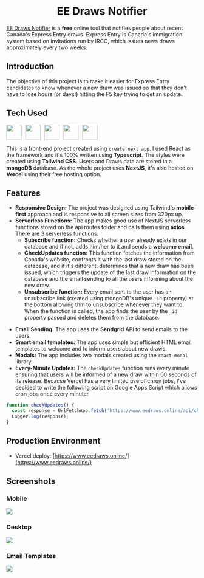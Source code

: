# <h1 align = "center">EE Draws Notifier</h1>

[EE Draws Notifier](https://www.eedraws.online/) is a **free** online tool that notifies people about recent Canada's Express Entry draws. Express Entry is Canada's immigration system based on invitations run by IRCC, which issues news draws approximately every two weeks. 

## Introduction
The objective of this project is to make it easier for Express Entry candidates to know whenever a new draw was issued so that they don't have to lose hours (or days!) hitting the F5 key trying to get an update.


## Tech Used

<img src="https://user-images.githubusercontent.com/25181517/183897015-94a058a6-b86e-4e42-a37f-bf92061753e5.png" width="40" height="40" style="margin-right: 10px"><img src="https://user-images.githubusercontent.com/25181517/183890598-19a0ac2d-e88a-4005-a8df-1ee36782fde1.png" width="40" height="40" style="margin-right: 10px"><img src="https://user-images.githubusercontent.com/25181517/202896760-337261ed-ee92-4979-84c4-d4b829c7355d.png" width="40" height="40" style="margin-right: 10px"><img src="https://user-images.githubusercontent.com/25181517/182884177-d48a8579-2cd0-447a-b9a6-ffc7cb02560e.png" width="40" height="40" style="margin-right: 10px"><img src="https://jlannoo.dev/skills/next.png" width="40" height="40" style="margin-right: 10px">
<br/>

This is a front-end project created using `create next app`. I used React as the framework and it's 100% written using **Typescript**. The styles were created using **Tailwind CSS**. Users and Draws data are stored in a **mongoDB** database. As the whole project uses **NextJS**, it's also hosted on **Vercel** using their free hosting option.

## Features

* **Responsive Design:** The project was designed using Tailwind's **mobile-first** approach and is responsive to all screen sizes from 320px up.
* **Serverless Functions:** The app makes good use of NextJS serverless functions stored on the api routes folder and calls them using **axios**. There are 3 serverless functions:
  * **Subscribe function:** Checks whether a user already exists in our database and if not, adds him/her to it and sends a **welcome email**.
  * **CheckUpdates function:** This function fetches the information from Canada's website, confronts it with the last draw stored on the database, and if it's different, determines that a new draw has been issued, which triggers the update of the last draw information on the database and the email sending to all the users informing about the new draw.
  * **Unsubscribe function:** Every email sent to the user has an unsubscribe link (created using mongoDB's unique `_id` property) at the bottom allowing thm to unsubscribe whenever they want to. When the function is called, the app finds the user by the `_id` property passed and deletes them from the database.
- **Email Sending:** The app uses the **Sendgrid** API to send emails to the users.
- **Smart email templates:** The app uses simple but efficient HTML email templates to welcome and to inform users about new draws.
- **Modals:** The app includes two modals created using the `react-modal` library.
- **Every-Minute Updates:** The `checkUpdates` function runs every minute ensuring that users will be informed of a new draw within 60 seconds of its release. Because Vercel has a very limited use of chron jobs, I've decided to write the following script on Google Apps Script which allows cron jobs once every minute:
``` javascript
function checkUpdates() {
  const response = UrlFetchApp.fetch('https://www.eedraws.online/api/checkUpdates').getContentText();
  Logger.log(response);
}
```

## Production Environment

* Vercel deploy: [https://www.eedraws.online/](https://www.eedraws.online/)

## Screenshots

### Mobile
<img src="https://www.eedraws.online/images/combined-screenshots/mobile.png">

### Desktop
<img src="https://www.eedraws.online/images/combined-screenshots/desktop.png">

### Email Templates
<img src="https://www.eedraws.online/images/combined-screenshots/email.png">